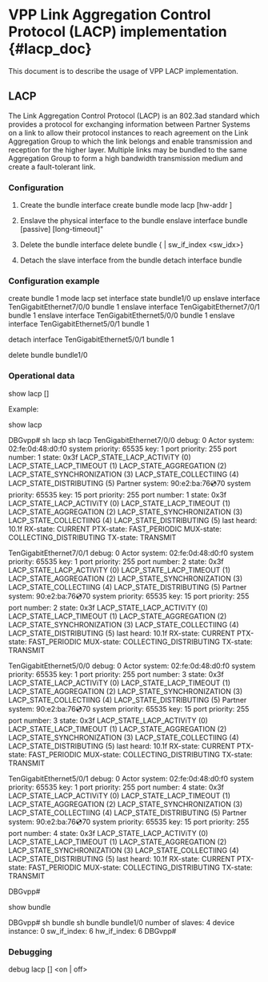 # VPP Link Aggregation Control Protocol (LACP) implementation    {#lacp_doc}

This document is to describe the usage of VPP LACP implementation.


## LACP

The Link Aggregation Control Protocol (LACP) is an 802.3ad standard which
provides a protocol for exchanging information between Partner Systems on a
link to allow their protocol instances to reach agreement on the Link Aggregation
Group to which the link belongs and enable transmission and reception for the
higher layer. Multiple links may be bundled to the same Aggregation Group to form
a high bandwidth transmission medium and create a fault-tolerant link.


### Configuration

1. Create the bundle interface
create bundle <id> mode lacp [hw-addr <mac-address>]

2. Enslave the physical interface to the bundle
enslave interface <interface> bundle <id> [passive] [long-timeout]"

3. Delete the bundle interface
delete bundle {<interface> | sw_if_index <sw_idx>}

4. Detach the slave interface from the bundle
detach interface <interface> bundle <id>

### Configuration example

create bundle 1 mode lacp
set interface state bundle1/0 up
enslave interface TenGigabitEthernet7/0/0 bundle 1
enslave interface TenGigabitEthernet7/0/1 bundle 1
enslave interface TenGigabitEthernet5/0/0 bundle 1
enslave interface TenGigabitEthernet5/0/1 bundle 1

detach interface TenGigabitEthernet5/0/1 bundle 1

delete bundle bundle1/0

### Operational data

show lacp [<interface>]

Example:

show lacp


DBGvpp# sh lacp
sh lacp
  TenGigabitEthernet7/0/0
    debug: 0
    Actor
      system: 02:fe:0d:48:d0:f0
      system priority: 65535
      key: 1
      port priority: 255
      port number: 1
      state: 0x3f
        LACP_STATE_LACP_ACTIViTY (0)
        LACP_STATE_LACP_TIMEOUT (1)
        LACP_STATE_AGGREGATION (2)
        LACP_STATE_SYNCHRONIZATION (3)
        LACP_STATE_COLLECTIING (4)
        LACP_STATE_DISTRIBUTING (5)
    Partner
      system: 90:e2:ba:76:cd:70
      system priority: 65535
      key: 15
      port priority: 255
      port number: 1
      state: 0x3f
        LACP_STATE_LACP_ACTIViTY (0)
        LACP_STATE_LACP_TIMEOUT (1)
        LACP_STATE_AGGREGATION (2)
        LACP_STATE_SYNCHRONIZATION (3)
        LACP_STATE_COLLECTIING (4)
        LACP_STATE_DISTRIBUTING (5)
      last heard: 10.1f
    RX-state: CURRENT
    PTX-state: FAST_PERIODIC
    MUX-state: COLLECTING_DISTRIBUTING
    TX-state: TRANSMIT

  TenGigabitEthernet7/0/1
    debug: 0
    Actor
      system: 02:fe:0d:48:d0:f0
      system priority: 65535
      key: 1
      port priority: 255
      port number: 2
      state: 0x3f
        LACP_STATE_LACP_ACTIViTY (0)
        LACP_STATE_LACP_TIMEOUT (1)
        LACP_STATE_AGGREGATION (2)
        LACP_STATE_SYNCHRONIZATION (3)
        LACP_STATE_COLLECTIING (4)
        LACP_STATE_DISTRIBUTING (5)
    Partner
      system: 90:e2:ba:76:cd:70
      system priority: 65535
      key: 15
      port priority: 255
      port number: 2
      state: 0x3f
        LACP_STATE_LACP_ACTIViTY (0)
        LACP_STATE_LACP_TIMEOUT (1)
        LACP_STATE_AGGREGATION (2)
        LACP_STATE_SYNCHRONIZATION (3)
        LACP_STATE_COLLECTIING (4)
        LACP_STATE_DISTRIBUTING (5)
      last heard: 10.1f
    RX-state: CURRENT
    PTX-state: FAST_PERIODIC
    MUX-state: COLLECTING_DISTRIBUTING
    TX-state: TRANSMIT

  TenGigabitEthernet5/0/0
    debug: 0
    Actor
      system: 02:fe:0d:48:d0:f0
      system priority: 65535
      key: 1
      port priority: 255
      port number: 3
      state: 0x3f
        LACP_STATE_LACP_ACTIViTY (0)
        LACP_STATE_LACP_TIMEOUT (1)
        LACP_STATE_AGGREGATION (2)
        LACP_STATE_SYNCHRONIZATION (3)
        LACP_STATE_COLLECTIING (4)
        LACP_STATE_DISTRIBUTING (5)
    Partner
      system: 90:e2:ba:76:cd:70
      system priority: 65535
      key: 15
      port priority: 255
      port number: 3
      state: 0x3f
        LACP_STATE_LACP_ACTIViTY (0)
        LACP_STATE_LACP_TIMEOUT (1)
        LACP_STATE_AGGREGATION (2)
        LACP_STATE_SYNCHRONIZATION (3)
        LACP_STATE_COLLECTIING (4)
        LACP_STATE_DISTRIBUTING (5)
      last heard: 10.1f
    RX-state: CURRENT
    PTX-state: FAST_PERIODIC
    MUX-state: COLLECTING_DISTRIBUTING
    TX-state: TRANSMIT

  TenGigabitEthernet5/0/1
    debug: 0
    Actor
      system: 02:fe:0d:48:d0:f0
      system priority: 65535
      key: 1
      port priority: 255
      port number: 4
      state: 0x3f
        LACP_STATE_LACP_ACTIViTY (0)
        LACP_STATE_LACP_TIMEOUT (1)
        LACP_STATE_AGGREGATION (2)
        LACP_STATE_SYNCHRONIZATION (3)
        LACP_STATE_COLLECTIING (4)
        LACP_STATE_DISTRIBUTING (5)
    Partner
      system: 90:e2:ba:76:cd:70
      system priority: 65535
      key: 15
      port priority: 255
      port number: 4
      state: 0x3f
        LACP_STATE_LACP_ACTIViTY (0)
        LACP_STATE_LACP_TIMEOUT (1)
        LACP_STATE_AGGREGATION (2)
        LACP_STATE_SYNCHRONIZATION (3)
        LACP_STATE_COLLECTIING (4)
        LACP_STATE_DISTRIBUTING (5)
      last heard: 10.1f
    RX-state: CURRENT
    PTX-state: FAST_PERIODIC
    MUX-state: COLLECTING_DISTRIBUTING
    TX-state: TRANSMIT

DBGvpp#

show bundle


DBGvpp# sh bundle
sh bundle
bundle1/0
  number of slaves: 4
  device instance: 0
  sw_if_index: 6
  hw_if_index: 6
DBGvpp#

### Debugging

debug lacp [<interface>] <on | off>